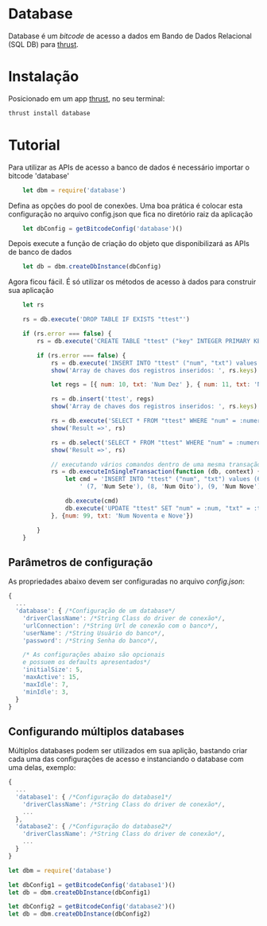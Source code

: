 Database
===============

Database é um *bitcode* de acesso a dados em Bando de Dados Relacional (SQL DB) para [thrust](https://github.com/thrustjs/thrust).

# Instalação

Posicionado em um app [thrust](https://github.com/thrustjs/thrust), no seu terminal:

```bash
thrust install database
```

# Tutorial

Para utilizar as APIs de acesso a banco de dados é necessário importar o bitcode 'database'
```javascript
    let dbm = require('database')
```

Defina as opções do pool de conexões. Uma boa prática é colocar esta configuração no arquivo config.json que
fica no diretório raiz da aplicação
```javascript
    let dbConfig = getBitcodeConfig('database')()
```

Depois execute a função de criação do objeto que disponibilizará as APIs de banco de dados
```javascript
    let db = dbm.createDbInstance(dbConfig)
```

Agora ficou fácil. É só utilizar os métodos de acesso à dados para construir sua aplicação
```javascript
    let rs

    rs = db.execute('DROP TABLE IF EXISTS "ttest"')

    if (rs.error === false) {
        rs = db.execute('CREATE TABLE "ttest" ("key" INTEGER PRIMARY KEY AUTOINCREMENT, "num" NUMERIC, "txt" VARCHAR(64)) ')

        if (rs.error === false) {
            rs = db.execute('INSERT INTO "ttest" ("num", "txt") values (1, 'Num Um')', true)
            show('Array de chaves dos registros inseridos: ', rs.keys)

            let regs = [{ num: 10, txt: 'Num Dez' }, { num: 11, txt: 'Num Onze' }, { num: 12, txt: 'Num Doze' }]

            rs = db.insert('ttest', regs)
            show('Array de chaves dos registros inseridos: ', rs.keys)

            rs = db.execute('SELECT * FROM "ttest" WHERE "num" = :numero AND "txt" = :texto', {numero: 11, texto: 'Num Onze'})
            show('Result =>', rs)

            rs = db.select('SELECT * FROM "ttest" WHERE "num" = :numero AND "txt" = :texto', {numero: 10, texto: 'Num Dez'})
            show('Result =>', rs)

            // executando vários comandos dentro de uma mesma transação
            rs = db.executeInSingleTransaction(function (db, context) {
                let cmd = 'INSERT INTO "ttest" ("num", "txt") values (6, \'Num Seis\'), ' +
                    ' (7, 'Num Sete'), (8, 'Num Oito'), (9, 'Num Nove')'

                db.execute(cmd)
                db.execute('UPDATE "ttest" SET "num" = :num, "txt" = :txt WHERE "num"=9', context)
            }, {num: 99, txt: 'Num Noventa e Nove'})

        }
    }

```
## Parâmetros de configuração
As propriedades abaixo devem ser configuradas no arquivo *config.json*:

``` javascript
{
  ...
  'database': { /*Configuração de um database*/
    'driverClassName': /*String Class do driver de conexão*/,
    'urlConnection': /*String Url de conexão com o banco*/,
    'userName': /*String Usuário do banco*/,
    'password': /*String Senha do banco*/,

    /* As configurações abaixo são opcionais
    e possuem os defaults apresentados*/
    'initialSize': 5,
    'maxActive': 15,
    'maxIdle': 7,
    'minIdle': 3,
  }
}
```
## Configurando múltiplos databases

Múltiplos databases podem ser utilizados em sua aplição, bastando criar cada uma das configurações de acesso e instanciando o database com uma delas, exemplo:

``` javascript
{
  ...
  'database1': { /*Configuração do database1*/
    'driverClassName': /*String Class do driver de conexão*/,
    ...
  },
  'database2': { /*Configuração do database2*/
    'driverClassName': /*String Class do driver de conexão*/,
    ...
  }
}
```
``` javascript
let dbm = require('database')

let dbConfig1 = getBitcodeConfig('database1')()
let db = dbm.createDbInstance(dbConfig1)

let dbConfig2 = getBitcodeConfig('database2')()
let db = dbm.createDbInstance(dbConfig2)
```
